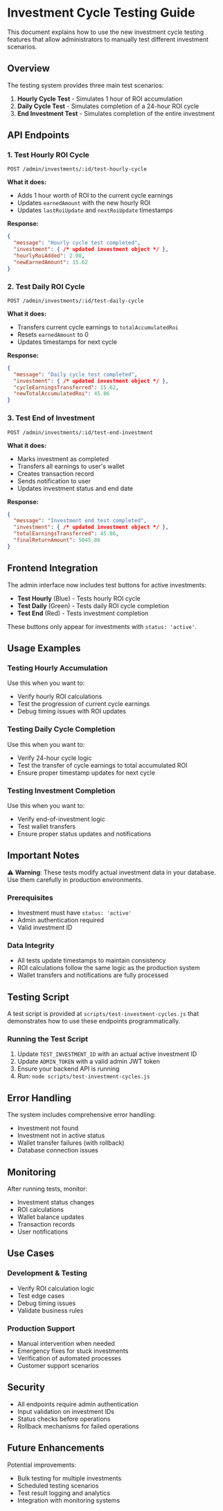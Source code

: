 # Investment Cycle Testing Guide

This document explains how to use the new investment cycle testing features that allow administrators to manually test different investment scenarios.

## Overview

The testing system provides three main test scenarios:
1. **Hourly Cycle Test** - Simulates 1 hour of ROI accumulation
2. **Daily Cycle Test** - Simulates completion of a 24-hour ROI cycle
3. **End Investment Test** - Simulates completion of the entire investment

## API Endpoints

### 1. Test Hourly ROI Cycle
```http
POST /admin/investments/:id/test-hourly-cycle
```

**What it does:**
- Adds 1 hour worth of ROI to the current cycle earnings
- Updates `earnedAmount` with the new hourly ROI
- Updates `lastRoiUpdate` and `nextRoiUpdate` timestamps

**Response:**
```json
{
  "message": "Hourly cycle test completed",
  "investment": { /* updated investment object */ },
  "hourlyRoiAdded": 2.08,
  "newEarnedAmount": 15.62
}
```

### 2. Test Daily ROI Cycle
```http
POST /admin/investments/:id/test-daily-cycle
```

**What it does:**
- Transfers current cycle earnings to `totalAccumulatedRoi`
- Resets `earnedAmount` to 0
- Updates timestamps for next cycle

**Response:**
```json
{
  "message": "Daily cycle test completed",
  "investment": { /* updated investment object */ },
  "cycleEarningsTransferred": 15.62,
  "newTotalAccumulatedRoi": 45.86
}
```

### 3. Test End of Investment
```http
POST /admin/investments/:id/test-end-investment
```

**What it does:**
- Marks investment as completed
- Transfers all earnings to user's wallet
- Creates transaction record
- Sends notification to user
- Updates investment status and end date

**Response:**
```json
{
  "message": "Investment end test completed",
  "investment": { /* updated investment object */ },
  "totalEarningsTransferred": 45.86,
  "finalReturnAmount": 5045.86
}
```

## Frontend Integration

The admin interface now includes test buttons for active investments:

- **Test Hourly** (Blue) - Tests hourly ROI cycle
- **Test Daily** (Green) - Tests daily ROI cycle completion
- **Test End** (Red) - Tests investment completion

These buttons only appear for investments with `status: 'active'`.

## Usage Examples

### Testing Hourly Accumulation
Use this when you want to:
- Verify hourly ROI calculations
- Test the progression of current cycle earnings
- Debug timing issues with ROI updates

### Testing Daily Cycle Completion
Use this when you want to:
- Verify 24-hour cycle logic
- Test the transfer of cycle earnings to total accumulated ROI
- Ensure proper timestamp updates for next cycle

### Testing Investment Completion
Use this when you want to:
- Verify end-of-investment logic
- Test wallet transfers
- Ensure proper status updates and notifications

## Important Notes

⚠️ **Warning**: These tests modify actual investment data in your database. Use them carefully in production environments.

### Prerequisites
- Investment must have `status: 'active'`
- Admin authentication required
- Valid investment ID

### Data Integrity
- All tests update timestamps to maintain consistency
- ROI calculations follow the same logic as the production system
- Wallet transfers and notifications are fully processed

## Testing Script

A test script is provided at `scripts/test-investment-cycles.js` that demonstrates how to use these endpoints programmatically.

### Running the Test Script
1. Update `TEST_INVESTMENT_ID` with an actual active investment ID
2. Update `ADMIN_TOKEN` with a valid admin JWT token
3. Ensure your backend API is running
4. Run: `node scripts/test-investment-cycles.js`

## Error Handling

The system includes comprehensive error handling:
- Investment not found
- Investment not in active status
- Wallet transfer failures (with rollback)
- Database connection issues

## Monitoring

After running tests, monitor:
- Investment status changes
- ROI calculations
- Wallet balance updates
- Transaction records
- User notifications

## Use Cases

### Development & Testing
- Verify ROI calculation logic
- Test edge cases
- Debug timing issues
- Validate business rules

### Production Support
- Manual intervention when needed
- Emergency fixes for stuck investments
- Verification of automated processes
- Customer support scenarios

## Security

- All endpoints require admin authentication
- Input validation on investment IDs
- Status checks before operations
- Rollback mechanisms for failed operations

## Future Enhancements

Potential improvements:
- Bulk testing for multiple investments
- Scheduled testing scenarios
- Test result logging and analytics
- Integration with monitoring systems


